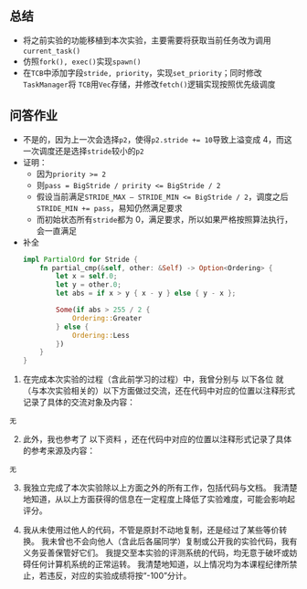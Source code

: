 ## 总结
- 将之前实验的功能移植到本次实验，主要需要将获取当前任务改为调用`current_task()`
- 仿照`fork(), exec()`实现`spawn()`
- 在`TCB`中添加字段`stride, priority`，实现`set_priority`；同时修改`TaskManager`将 `TCB`用`Vec`存储，并修改`fetch()`逻辑实现按照优先级调度

## 问答作业
- 不是的，因为上一次会选择`p2`，使得`p2.stride += 10`导致上溢变成 4，而这一次调度还是选择`stride`较小的`p2`
- 证明：
  - 因为`priority >= 2`
  - 则`pass = BigStride / pririty <= BigStride / 2`
  - 假设当前满足`STRIDE_MAX – STRIDE_MIN <= BigStride / 2`，调度之后`STRIDE_MIN += pass`，易知仍然满足要求
  - 而初始状态所有`stride`都为 0，满足要求，所以如果严格按照算法执行，会一直满足
- 补全
    ```rust
    impl PartialOrd for Stride {
        fn partial_cmp(&self, other: &Self) -> Option<Ordering> {
            let x = self.0;
            let y = other.0;
            let abs = if x > y { x - y } else { y - x };

            Some(if abs > 255 / 2 {
                Ordering::Greater
            } else {
                Ordering::Less
            })
        }
    }
    ```

1. 在完成本次实验的过程（含此前学习的过程）中，我曾分别与 以下各位 就（与本次实验相关的）以下方面做过交流，还在代码中对应的位置以注释形式记录了具体的交流对象及内容：

```
无
```

2. 此外，我也参考了 以下资料 ，还在代码中对应的位置以注释形式记录了具体的参考来源及内容：

```
无
```

3. 我独立完成了本次实验除以上方面之外的所有工作，包括代码与文档。 我清楚地知道，从以上方面获得的信息在一定程度上降低了实验难度，可能会影响起评分。

4. 我从未使用过他人的代码，不管是原封不动地复制，还是经过了某些等价转换。 我未曾也不会向他人（含此后各届同学）复制或公开我的实验代码，我有义务妥善保管好它们。 我提交至本实验的评测系统的代码，均无意于破坏或妨碍任何计算机系统的正常运转。 我清楚地知道，以上情况均为本课程纪律所禁止，若违反，对应的实验成绩将按“-100”分计。